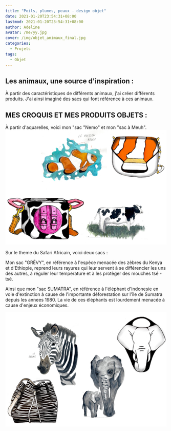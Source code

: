 ```yaml
---
title: "Poils, plumes, peaux - design objet"
date: 2021-01-20T23:54:31+08:00
lastmod: 2021-01-20T23:54:31+08:00
author: Adeline
avatar: /me/yy.jpg
cover: /img/objet_animaux_final.jpg
categories:
  - Projets
tags:
  - Objet
---
```


<!--more-->

## Les animaux, une source d'inspiration :

À partir des caractéristiques de différents animaux, j'ai créer différents produits. 
J'ai ainsi imaginé des sacs qui font référence à ces animaux.

## MES CROQUIS ET MES PRODUITS OBJETS :

À partir d'aquarelles, voici mon "sac "Nemo" et mon "sac à Meuh".
![Super image](/img/animaux_croquis1.PNG)

Sur le theme du Safari Africain, voici deux sacs :

Mon sac "GRÉVY", en référence à l'espèce menacée des zèbres du Kenya et d'Ethiopie, reprend leurs rayures qui leur servent à se différencier les uns des autres, à réguler leur temperature et à les protèger des mouches tsé - tsé.

Ainsi que mon "sac SUMATRA", en référence à l'éléphant d'Indonesie en voie d'extinction à cause de l'importante déforestation sur l'île de Sumatra depuis les annees 1980. La vie de ces éléphants est lourdement menacée à cause d'enjeux économiques.

![Super image](/img/animaux_croquis2.PNG)


